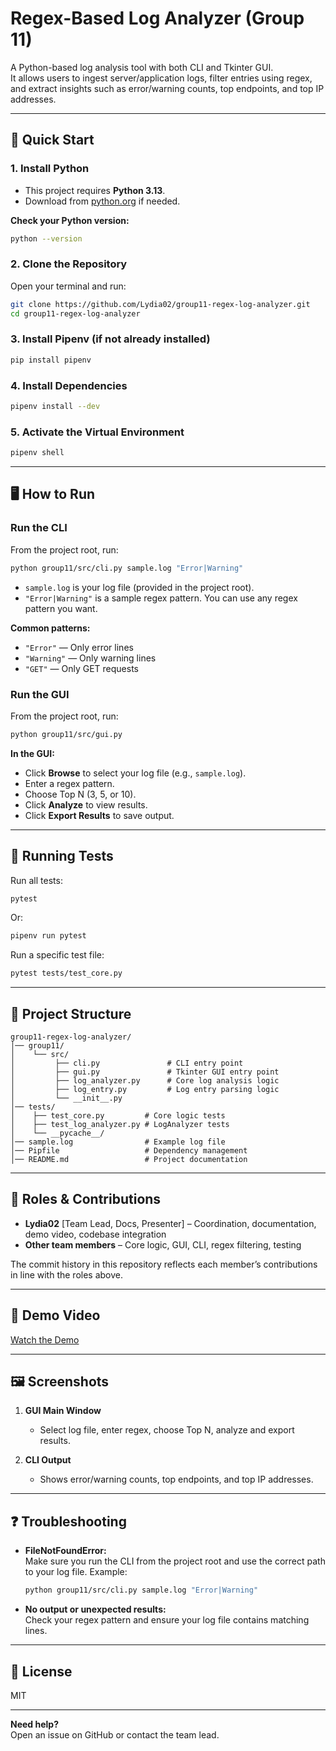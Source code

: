 # Regex-Based Log Analyzer (Group 11)

A Python-based log analysis tool with both CLI and Tkinter GUI.  
It allows users to ingest server/application logs, filter entries using regex, and extract insights such as error/warning counts, top endpoints, and top IP addresses.

---

## 🚀 Quick Start

### 1. Install Python
- This project requires **Python 3.13**.
- Download from [python.org](https://www.python.org/downloads/) if needed.

**Check your Python version:**
```bash
python --version
```

### 2. Clone the Repository
Open your terminal and run:
```bash
git clone https://github.com/Lydia02/group11-regex-log-analyzer.git
cd group11-regex-log-analyzer
```

### 3. Install Pipenv (if not already installed)
```bash
pip install pipenv
```

### 4. Install Dependencies
```bash
pipenv install --dev
```

### 5. Activate the Virtual Environment
```bash
pipenv shell
```

---

## 🖥️ How to Run

### Run the CLI
From the project root, run:
```bash
python group11/src/cli.py sample.log "Error|Warning"
```
- `sample.log` is your log file (provided in the project root).
- `"Error|Warning"` is a sample regex pattern. You can use any regex pattern you want.

**Common patterns:**
- `"Error"` — Only error lines
- `"Warning"` — Only warning lines
- `"GET"` — Only GET requests

### Run the GUI
From the project root, run:
```bash
python group11/src/gui.py
```
**In the GUI:**
- Click **Browse** to select your log file (e.g., `sample.log`).
- Enter a regex pattern.
- Choose Top N (3, 5, or 10).
- Click **Analyze** to view results.
- Click **Export Results** to save output.

---

## 🧪 Running Tests

Run all tests:
```bash
pytest
```
Or:
```bash
pipenv run pytest
```
Run a specific test file:
```bash
pytest tests/test_core.py
```

---

## 📂 Project Structure

```
group11-regex-log-analyzer/
│── group11/
│    └── src/
│         ├── cli.py               # CLI entry point
│         ├── gui.py               # Tkinter GUI entry point
│         ├── log_analyzer.py      # Core log analysis logic
│         ├── log_entry.py         # Log entry parsing logic
│         └── __init__.py
│── tests/
│    ├── test_core.py         # Core logic tests
│    ├── test_log_analyzer.py # LogAnalyzer tests
│    └── __pycache__/
│── sample.log                # Example log file
│── Pipfile                   # Dependency management
│── README.md                 # Project documentation
```

---

## 👥 Roles & Contributions

- **Lydia02** [Team Lead, Docs, Presenter] – Coordination, documentation, demo video, codebase integration
- **Other team members** – Core logic, GUI, CLI, regex filtering, testing

The commit history in this repository reflects each member’s contributions in line with the roles above.

---

## 🎥 Demo Video

[Watch the Demo](https://drive.google.com/file/d/1TrGF6V11kVkxg1gSw6mR4GmM5a0_0y6H/view?usp=sharing)

---

## 🖼️ Screenshots

1. **GUI Main Window**
   - Select log file, enter regex, choose Top N, analyze and export results.

2. **CLI Output**
   - Shows error/warning counts, top endpoints, and top IP addresses.

---

## ❓ Troubleshooting

- **FileNotFoundError:**  
  Make sure you run the CLI from the project root and use the correct path to your log file.
  Example:
  ```bash
  python group11/src/cli.py sample.log "Error|Warning"
  ```
- **No output or unexpected results:**  
  Check your regex pattern and ensure your log file contains matching lines.

---

## 📄 License

MIT

---

**Need help?**  
Open an issue on GitHub or contact the team lead.
